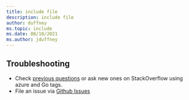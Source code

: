 ```yaml
---
title: include file
description: include file
author: duffney
ms.topic: include
ms.date: 08/10/2021
ms.author: jduffney
---
```


## Troubleshooting

- Check [previous questions](https://stackoverflow.com/questions/tagged/azure+go) or ask new ones on StackOverflow using azure and Go tags.
- File an issue via [Github Issues](https://github.com/Azure/azure-sdk-for-go/issues)
